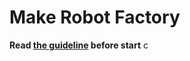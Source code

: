 # Make Robot Factory

**Read [the guideline](https://github.com/mate-academy/js_task-guideline/blob/master/README.md) before start**
c
